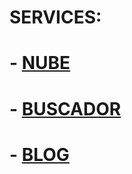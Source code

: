 # SERVICES:
# - [NUBE](https://ciudaddelabogado.org)  

# - [BUSCADOR](http://ciudaddelabogado.org:4040)  

# - [BLOG](https://ciudaddelabogado.org/index.php/apps/cms_pico/pico/lab)
